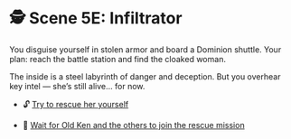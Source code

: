 
# 🕵️ Scene 5E: Infiltrator

You disguise yourself in stolen armor and board a Dominion shuttle. Your plan: reach the battle station and find the cloaked woman.

The inside is a steel labyrinth of danger and deception. But you overhear key intel — she’s still alive… for now.

- 🔓 [Try to rescue her yourself](../space-battles/scene6C.md)

- 🧙 [Wait for Old Ken and the others to join the rescue mission](../space-battles/scene6B.md)
